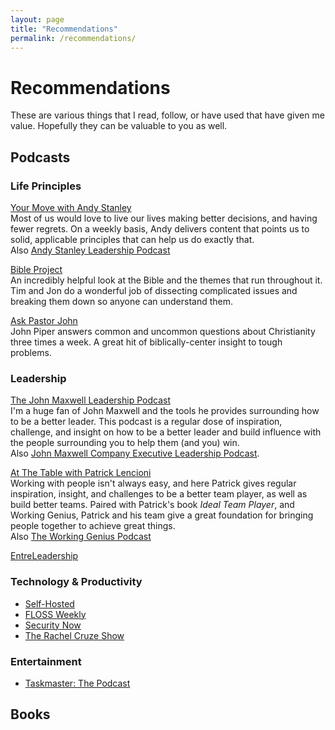 ```yaml
---
layout: page
title: "Recommendations"
permalink: /recommendations/
---
```


# Recommendations

These are various things that I read, follow, or have used that have given me value. Hopefully they can be valuable to
you as well.

## Podcasts

### Life Principles
[Your Move with Andy Stanley](https://yourmove.is/)   
Most of us would love to live our lives making better decisions, and having fewer regrets. On a weekly basis, Andy delivers content that points us to solid, applicable principles that can help us do exactly that.  
Also [Andy Stanley Leadership Podcast](https://andystanley.com/podcast/)

[Bible Project](https://bibleproject.com/podcasts/the-bible-project-podcast/)  
An incredibly helpful look at the Bible and the themes that run throughout it. Tim and Jon do a wonderful job of dissecting complicated issues and breaking them down so anyone can understand them.

[Ask Pastor John](https://www.desiringgod.org/ask-pastor-john)  
John Piper answers common and uncommon questions about Christianity three times a week. A great hit of biblically-center insight to tough problems.

### Leadership

[The John Maxwell Leadership Podcast](https://johnmaxwellleadershippodcast.com/)   
I'm a huge fan of John Maxwell and the tools he provides surrounding how to be a better leader. This podcast is a regular dose of inspiration, challenge, and insight on how to be a better leader and build influence with the people surrounding you to help them (and you) win.   
Also [John Maxwell Company Executive Leadership Podcast](https://corporatesolutions.johnmaxwell.com/podcast-library/).

[At The Table with Patrick Lencioni](https://www.tablegroup.com/at-the-table/)  
Working with people isn't always easy, and here Patrick gives regular inspiration, insight, and challenges to be a better team player, as well as build better teams. Paired with Patrick's book *Ideal Team Player*, and Working Genius, Patrick and his team give a great foundation for bringing people together to achieve great things.  
Also [The Working Genius Podcast](https://podcasts.apple.com/us/podcast/the-working-genius-podcast-with-patrick-lencioni/id1553105854)
 
[EntreLeadership](https://www.ramseysolutions.com/shows/the-entreleadership-podcast)  

### Technology & Productivity

- [Self-Hosted](https://selfhosted.show/)
- [FLOSS Weekly](https://twit.tv/shows/floss-weekly)
- [Security Now](https://www.grc.com/securitynow.htm)
- [The Rachel Cruze Show](https://www.ramseysolutions.com/shows/the-rachel-cruze-show)

### Entertainment

- [Taskmaster: The Podcast](https://taskmaster.tv/podcast)

## Books
